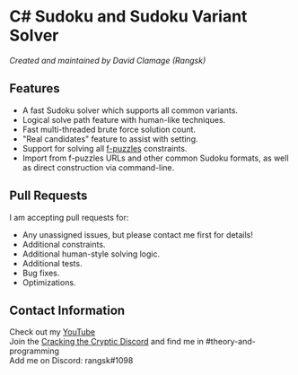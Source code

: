 # C# Sudoku and Sudoku Variant Solver
*Created and maintained by David Clamage (Rangsk)*

## Features
 - A fast Sudoku solver which supports all common variants.
 - Logical solve path feature with human-like techniques.
 - Fast multi-threaded brute force solution count.
 - "Real candidates" feature to assist with setting.
 - Support for solving all [f-puzzles](https://www.f-puzzles.com) constraints.
 - Import from f-puzzles URLs and other common Sudoku formats, as well as direct construction via command-line.

## Pull Requests
I am accepting pull requests for:
 - Any unassigned issues, but please contact me first for details!
 - Additional constraints.
 - Additional human-style solving logic.
 - Additional tests.
 - Bug fixes.
 - Optimizations.

## Contact Information
Check out my [YouTube](https://www.youtube.com/channel/UC1RUqXOT_iaH4b7iXKRWhLw)  
Join the [Cracking the Cryptic Discord](https://discord.gg/BbN89j5) and find me in #theory-and-programming  
Add me on Discord: rangsk#1098
